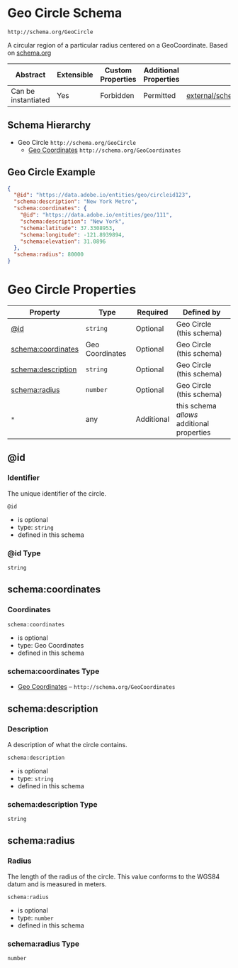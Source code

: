 
# Geo Circle Schema

```
http://schema.org/GeoCircle
```

A circular region of a particular radius centered on a GeoCoordinate. Based on [schema.org](http://schema.org/GeoCircle)

| Abstract | Extensible | Custom Properties | Additional Properties | Defined In |
|----------|------------|-------------------|-----------------------|------------|
| Can be instantiated | Yes | Forbidden | Permitted | [external/schema/geocircle.schema.json](external/schema/geocircle.schema.json) |

## Schema Hierarchy

* Geo Circle `http://schema.org/GeoCircle`
  * [Geo Coordinates](geocoordinates.schema.md) `http://schema.org/GeoCoordinates`

## Geo Circle Example
```json
{
  "@id": "https://data.adobe.io/entities/geo/circleid123",
  "schema:description": "New York Metro",
  "schema:coordinates": {
    "@id": "https://data.adobe.io/entities/geo/111",
    "schema:description": "New York",
    "schema:latitude": 37.3308953,
    "schema:longitude": -121.8939894,
    "schema:elevation": 31.0896
  },
  "schema:radius": 80000
}
```

# Geo Circle Properties

| Property | Type | Required | Defined by |
|----------|------|----------|------------|
| [@id](#@id) | `string` | Optional | Geo Circle (this schema) |
| [schema:coordinates](#schemacoordinates) | Geo Coordinates | Optional | Geo Circle (this schema) |
| [schema:description](#schemadescription) | `string` | Optional | Geo Circle (this schema) |
| [schema:radius](#schemaradius) | `number` | Optional | Geo Circle (this schema) |
| `*` | any | Additional | this schema *allows* additional properties |

## @id
### Identifier

The unique identifier of the circle.

`@id`
* is optional
* type: `string`
* defined in this schema

### @id Type


`string`






## schema:coordinates
### Coordinates

`schema:coordinates`
* is optional
* type: Geo Coordinates
* defined in this schema

### schema:coordinates Type


* [Geo Coordinates](geocoordinates.schema.md) – `http://schema.org/GeoCoordinates`





## schema:description
### Description

A description of what the circle contains.

`schema:description`
* is optional
* type: `string`
* defined in this schema

### schema:description Type


`string`






## schema:radius
### Radius

The length of the radius of the circle. This value conforms to the WGS84 datum and is measured in meters.

`schema:radius`
* is optional
* type: `number`
* defined in this schema

### schema:radius Type


`number`






